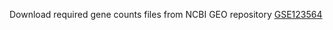 Download required gene counts files from NCBI GEO repository [GSE123564](https://www.ncbi.nlm.nih.gov/geo/query/acc.cgi?acc=GSE123564)
